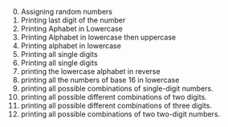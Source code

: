 0.  Assigning random numbers
1. Printing last digit of the number
2. Printing Aphabet in Lowercase
3. Printing Alphabet in lowercase then uppercase
4. Printing alphabet in lowercase
5. Printing all single digits
6. Printing all single digits
7. printing the lowercase alphabet in reverse 
8. printing all the numbers of base 16 in lowercase
9. printing all possible combinations of single-digit numbers.
10. printing all possible different combinations of two digits.
11. printing all possible different combinations of three digits.
12. printing all possible combinations of two two-digit numbers.
